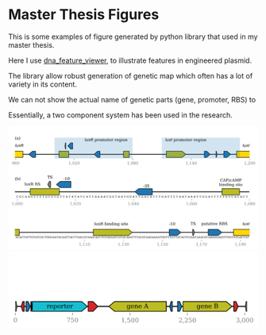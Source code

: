 # Master Thesis Figures

This is some examples of figure generated by python library that used in my master thesis.

Here I use [dna_feature_viewer](https://github.com/Edinburgh-Genome-Foundry/DnaFeaturesViewer), to illustrate features in engineered plasmid.

The library allow robust generation of genetic map which often has a lot of variety in its content.

We can not show the actual name of genetic parts (gene, promoter, RBS) to 

Essentially, a two component system has been used in the research.

![thesis-34y-luxri-map](./figure/fig-2.png)
![thesis-34y-luxri-map](https://raw.githubusercontent.com/katondr/master-thesis-figures/main/figure/thesis-34y-luxri-map.png)

<!-- Document structure
* Data
* Module
* Output
-->
